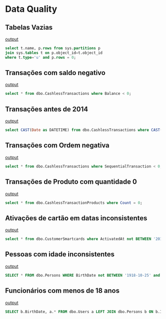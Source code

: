 Data Quality
===

Tabelas Vazias
---

[output](./table-rows-count.pdf)
```sql
select t.name, p.rows from sys.partitions p
join sys.tables t on p.object_id=t.object_id
where t.type='u' and p.rows = 0;
```

Transações com saldo negativo
---

[output](./negative-balance-transactions.md)
```sql
select * from dbo.CashlessTransactions where Balance < 0;
```

Transações antes de 2014
---

[output](./before2014-transactions.md)
```sql
select CAST(Date as DATETIME) from dbo.CashlessTransactions where CAST(Date as  DATETIME) < '2014-01-01';
```

Transações com Ordem negativa
---

[output](./negative-sequencial-transactions.md)
```sql
select * from dbo.CashlessTransactions where SequentialTransaction < 0;
```

Transações de Produto com quantidade 0
---

[output](./zero-products-count.md)
```sql
select * from dbo.CashlessTransactionProducts where Count = 0;
```

Ativações de cartão em datas inconsistentes
---

[output](./inconsistent-activation-data.md)
```sql
select * from dbo.CustomerSmartcards where ActivatedAt not BETWEEN '2014-12-31' and '2018-10-25';
```

Pessoas com idade inconsistentes
---

[output](./inconsistent-birthdate.md)
```sql
SELECT * FROM dbo.Persons WHERE BirthDate not BETWEEN '1918-10-25' and '2018-10-25';
```

Funcionários com menos de 18 anos
---

[output](./minor-employees.md)
```sql
SELECT b.BirthDate, a.* FROM dbo.Users a LEFT JOIN dbo.Persons b ON b.IdPerson = a.IdPerson WHERE b.BirthDate > '2001-10-25' ;
```